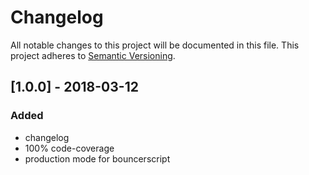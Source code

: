 # Changelog
All notable changes to this project will be documented in this file.
This project adheres to [Semantic Versioning](http://semver.org/).

## [1.0.0] - 2018-03-12

### Added
- changelog
- 100% code-coverage
- production mode for bouncerscript
